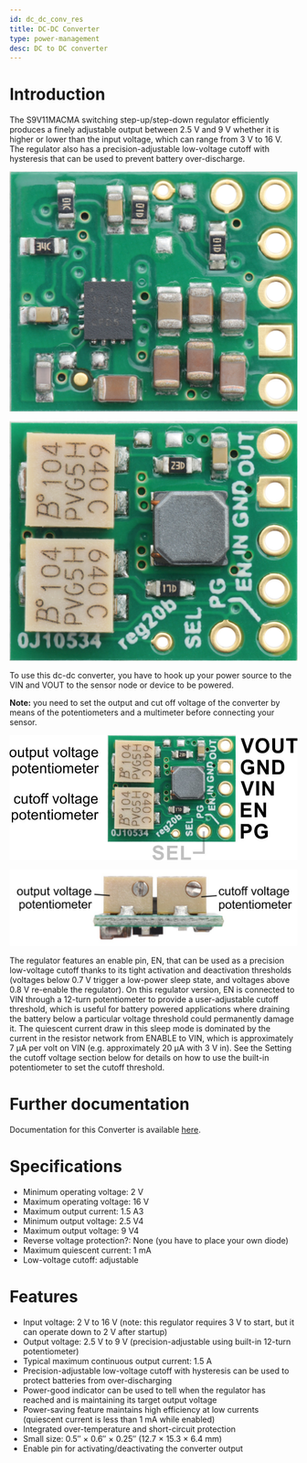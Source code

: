 ```yaml
---
id: dc_dc_conv_res
title: DC-DC Converter
type: power-management
desc: DC to DC converter
---
```


# Introduction

The S9V11MACMA switching step-up/step-down regulator efficiently produces a finely adjustable output between 2.5 V and 9 V whether it is higher or lower than the input voltage, which can range from 3 V to 16 V. The regulator also has a precision-adjustable low-voltage cutoff with hysteresis that can be used to prevent battery over-discharge.

![picxxyyzz](img/pic1.jpg)

![picxxyyzz](img/pic2.jpg)

To use this dc-dc converter, you have to hook up your power source to the VIN and VOUT to the sensor node or device to be powered.

**Note:** you need to set the output and cut off voltage of the converter by means of the potentiometers and a multimeter before connecting your sensor.

![picxxyyzz](img/pic3.jpg)

![picxxyyzz](img/pic4.jpg)

The regulator features an enable pin, EN, that can be used as a precision low-voltage cutoff thanks to its tight activation and deactivation thresholds (voltages below 0.7 V trigger a low-power sleep state, and voltages above 0.8 V re-enable the regulator). On this regulator version, EN is connected to VIN through a 12-turn potentiometer to provide a user-adjustable cutoff threshold, which is useful for battery powered applications where draining the battery below a particular voltage threshold could permanently damage it. The quiescent current draw in this sleep mode is dominated by the current in the resistor network from ENABLE to VIN, which is approximately 7 µA per volt on VIN (e.g. approximately 20 µA with 3 V in). See the Setting the cutoff voltage section below for details on how to use the built-in potentiometer to set the cutoff threshold.

# Further documentation
Documentation for this Converter is available [here](https://www.pololu.com/product/2868/specs).

# Specifications

- Minimum operating voltage:	2 V
- Maximum operating voltage:	16 V
- Maximum output current:	1.5 A3
- Minimum output voltage:	2.5 V4
- Maximum output voltage:	9 V4
- Reverse voltage protection?:	None (you have to place your own diode)
- Maximum quiescent current:	1 mA
- Low-voltage cutoff:	adjustable

# Features

- Input voltage: 2 V to 16 V (note: this regulator requires 3 V to start, but it can operate down to 2 V after startup)
- Output voltage: 2.5 V to 9 V (precision-adjustable using built-in 12-turn potentiometer)
- Typical maximum continuous output current: 1.5 A
- Precision-adjustable low-voltage cutoff with hysteresis can be used to protect batteries from over-discharging
- Power-good indicator can be used to tell when the regulator has reached and is maintaining its target output voltage
- Power-saving feature maintains high efficiency at low currents (quiescent current is less than 1 mA while enabled)
- Integrated over-temperature and short-circuit protection
- Small size: 0.5″ × 0.6″ × 0.25″ (12.7 × 15.3 × 6.4 mm)
- Enable pin for activating/deactivating the converter output
